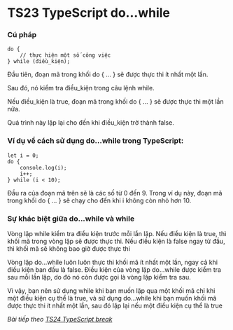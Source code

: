 # TS23 TypeScript do...while

### Cú pháp

```
do {
    // thực hiện một số công việc
} while (điều_kiện);
```

Đầu tiên, đoạn mã trong khối do { ... } sẽ được thực thi ít nhất một lần.

Sau đó, nó kiểm tra điều_kiện trong câu lệnh while.

Nếu điều_kiện là true, đoạn mã trong khối do { ... } sẽ được thực thi một lần nữa.

Quá trình này lặp lại cho đến khi điều_kiện trở thành false.

### Ví dụ về cách sử dụng do...while trong TypeScript:

```
let i = 0;
do {
    console.log(i);
    i++;
} while (i < 10);
```

Đầu ra của đoạn mã trên sẽ là các số từ 0 đến 9. Trong ví dụ này, đoạn mã trong khối do { ... } sẽ chạy cho đến khi i không còn nhỏ hơn 10.

### Sự khác biệt giữa do...while và while

Vòng lặp while kiểm tra điều kiện trước mỗi lần lặp. Nếu điều kiện là true, thì khối mã trong vòng lặp sẽ được thực thi. Nếu điều kiện là false ngay từ đầu, thì khối mã sẽ không bao giờ được thực thi

Vòng lặp do…while luôn luôn thực thi khối mã ít nhất một lần, ngay cả khi điều kiện ban đầu là false. Điều kiện của vòng lặp do...while được kiểm tra sau mỗi lần lặp, do đó nó còn được gọi là vòng lặp kiểm tra sau.

Vì vậy, bạn nên sử dụng while khi bạn muốn lặp qua một khối mã chỉ khi một điều kiện cụ thể là true, và sử dụng do...while khi bạn muốn khối mã được thực thi ít nhất một lần, sau đó lặp lại nếu một điều kiện cụ thể là true

*Bài tiếp theo [TS24 TypeScript break ](/session/session_024_ts_break.md)*